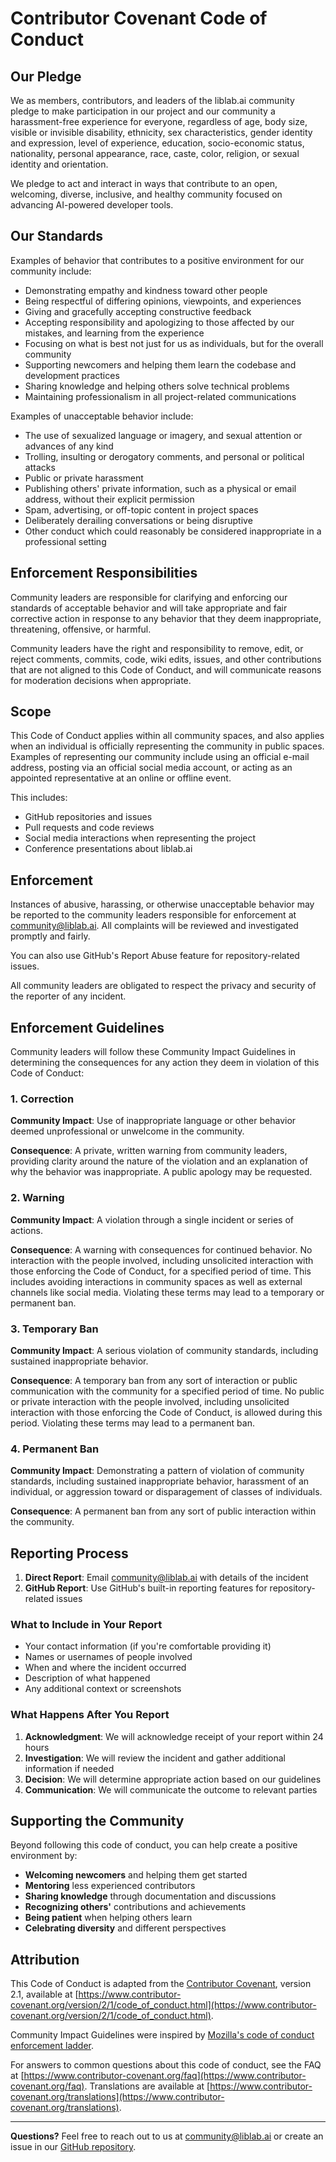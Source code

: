 # Contributor Covenant Code of Conduct

## Our Pledge

We as members, contributors, and leaders of the liblab.ai community pledge to make participation in our project and our community a harassment-free experience for everyone, regardless of age, body size, visible or invisible disability, ethnicity, sex characteristics, gender identity and expression, level of experience, education, socio-economic status, nationality, personal appearance, race, caste, color, religion, or sexual identity and orientation.

We pledge to act and interact in ways that contribute to an open, welcoming, diverse, inclusive, and healthy community focused on advancing AI-powered developer tools.

## Our Standards

Examples of behavior that contributes to a positive environment for our community include:

- Demonstrating empathy and kindness toward other people
- Being respectful of differing opinions, viewpoints, and experiences
- Giving and gracefully accepting constructive feedback
- Accepting responsibility and apologizing to those affected by our mistakes, and learning from the experience
- Focusing on what is best not just for us as individuals, but for the overall community
- Supporting newcomers and helping them learn the codebase and development practices
- Sharing knowledge and helping others solve technical problems
- Maintaining professionalism in all project-related communications

Examples of unacceptable behavior include:

- The use of sexualized language or imagery, and sexual attention or advances of any kind
- Trolling, insulting or derogatory comments, and personal or political attacks
- Public or private harassment
- Publishing others' private information, such as a physical or email address, without their explicit permission
- Spam, advertising, or off-topic content in project spaces
- Deliberately derailing conversations or being disruptive
- Other conduct which could reasonably be considered inappropriate in a professional setting

## Enforcement Responsibilities

Community leaders are responsible for clarifying and enforcing our standards of acceptable behavior and will take appropriate and fair corrective action in response to any behavior that they deem inappropriate, threatening, offensive, or harmful.

Community leaders have the right and responsibility to remove, edit, or reject comments, commits, code, wiki edits, issues, and other contributions that are not aligned to this Code of Conduct, and will communicate reasons for moderation decisions when appropriate.

## Scope

This Code of Conduct applies within all community spaces, and also applies when an individual is officially representing the community in public spaces. Examples of representing our community include using an official e-mail address, posting via an official social media account, or acting as an appointed representative at an online or offline event.

This includes:

- GitHub repositories and issues
- Pull requests and code reviews
- Social media interactions when representing the project
- Conference presentations about liblab.ai

## Enforcement

Instances of abusive, harassing, or otherwise unacceptable behavior may be reported to the community leaders responsible for enforcement at [community@liblab.ai](mailto:community@liblab.ai). All complaints will be reviewed and investigated promptly and fairly.

You can also use GitHub's Report Abuse feature for repository-related issues.

All community leaders are obligated to respect the privacy and security of the reporter of any incident.

## Enforcement Guidelines

Community leaders will follow these Community Impact Guidelines in determining the consequences for any action they deem in violation of this Code of Conduct:

### 1. Correction

**Community Impact**: Use of inappropriate language or other behavior deemed unprofessional or unwelcome in the community.

**Consequence**: A private, written warning from community leaders, providing clarity around the nature of the violation and an explanation of why the behavior was inappropriate. A public apology may be requested.

### 2. Warning

**Community Impact**: A violation through a single incident or series of actions.

**Consequence**: A warning with consequences for continued behavior. No interaction with the people involved, including unsolicited interaction with those enforcing the Code of Conduct, for a specified period of time. This includes avoiding interactions in community spaces as well as external channels like social media. Violating these terms may lead to a temporary or permanent ban.

### 3. Temporary Ban

**Community Impact**: A serious violation of community standards, including sustained inappropriate behavior.

**Consequence**: A temporary ban from any sort of interaction or public communication with the community for a specified period of time. No public or private interaction with the people involved, including unsolicited interaction with those enforcing the Code of Conduct, is allowed during this period. Violating these terms may lead to a permanent ban.

### 4. Permanent Ban

**Community Impact**: Demonstrating a pattern of violation of community standards, including sustained inappropriate behavior, harassment of an individual, or aggression toward or disparagement of classes of individuals.

**Consequence**: A permanent ban from any sort of public interaction within the community.

## Reporting Process

1. **Direct Report**: Email [community@liblab.ai](mailto:community@liblab.ai) with details of the incident
2. **GitHub Report**: Use GitHub's built-in reporting features for repository-related issues

### What to Include in Your Report

- Your contact information (if you're comfortable providing it)
- Names or usernames of people involved
- When and where the incident occurred
- Description of what happened
- Any additional context or screenshots

### What Happens After You Report

1. **Acknowledgment**: We will acknowledge receipt of your report within 24 hours
2. **Investigation**: We will review the incident and gather additional information if needed
3. **Decision**: We will determine appropriate action based on our guidelines
4. **Communication**: We will communicate the outcome to relevant parties

## Supporting the Community

Beyond following this code of conduct, you can help create a positive environment by:

- **Welcoming newcomers** and helping them get started
- **Mentoring** less experienced contributors
- **Sharing knowledge** through documentation and discussions
- **Recognizing others'** contributions and achievements
- **Being patient** when helping others learn
- **Celebrating diversity** and different perspectives

## Attribution

This Code of Conduct is adapted from the [Contributor Covenant](https://www.contributor-covenant.org/), version 2.1, available at [https://www.contributor-covenant.org/version/2/1/code_of_conduct.html](https://www.contributor-covenant.org/version/2/1/code_of_conduct.html).

Community Impact Guidelines were inspired by [Mozilla's code of conduct enforcement ladder](https://github.com/mozilla/diversity).

For answers to common questions about this code of conduct, see the FAQ at [https://www.contributor-covenant.org/faq](https://www.contributor-covenant.org/faq). Translations are available at [https://www.contributor-covenant.org/translations](https://www.contributor-covenant.org/translations).

---

**Questions?** Feel free to reach out to us at [community@liblab.ai](mailto:community@liblab.ai) or create an issue in our [GitHub repository](https://github.com/liblaber/liblab.ai/issues).
